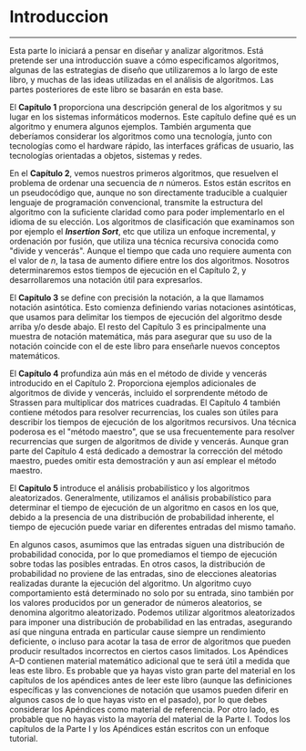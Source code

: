 # Introduccion 
-----
Esta parte lo iniciará a pensar en diseñar y analizar algoritmos. Está pretende ser una introducción suave a cómo especificamos algoritmos, algunas de las estrategias de diseño que utilizaremos a lo largo de este libro, y muchas de las ideas utilizadas en el análisis de algoritmos. Las partes posteriores de este libro se basarán en esta base.

El **Capítulo 1** proporciona una descripción general de los algoritmos y su lugar en los sistemas informáticos modernos. Este capítulo define qué es un algoritmo y enumera algunos ejemplos.
También argumenta que deberíamos considerar los algoritmos como una tecnología, junto con tecnologías como el hardware rápido, las interfaces gráficas de usuario, las tecnologías orientadas a objetos, sistemas y redes.

En el **Capítulo 2**, vemos nuestros primeros algoritmos, que resuelven el problema de ordenar una secuencia de *n* números. Estos están escritos en un pseudocódigo que, aunque no son
directamente traducible a cualquier lenguaje de programación convencional, transmite la estructura del algoritmo con la suficiente claridad como para poder implementarlo en el idioma de su elección. 
Los algoritmos de clasificación que examinamos son por ejemplo el ***Insertion Sort***, etc que utiliza un enfoque incremental, y ordenación por fusión, que utiliza una técnica recursiva conocida como "divide y vencerás". 
Aunque el tiempo que cada uno requiere aumenta con el valor de *n*, la tasa de aumento difiere entre los dos algoritmos. Nosotros determinaremos estos tiempos de ejecución en el Capítulo 2, y desarrollaremos una notación útil para expresarlos.

El **Capítulo 3** se define con precisión la notación, a la que llamamos notación asintótica. Esto comienza definiendo varias notaciones asintóticas, que usamos para delimitar los tiempos de ejecución del algoritmo desde arriba y/o desde abajo. 
El resto del Capítulo 3 es principalmente una muestra de notación matemática, más para asegurar que su uso de la notación coincide con el de este libro para enseñarle nuevos conceptos matemáticos.

El **Capítulo 4** profundiza aún más en el método de divide y vencerás introducido en el Capítulo 2. Proporciona ejemplos adicionales de algoritmos de divide y vencerás, incluido el sorprendente método de Strassen para multiplicar dos matrices cuadradas. 
El Capítulo 4 también contiene métodos para resolver recurrencias, los cuales son útiles para describir los tiempos de ejecución de los algoritmos recursivos. Una técnica poderosa es el "método maestro", que se usa frecuentemente para resolver recurrencias que surgen de algoritmos de divide y vencerás. Aunque gran parte del Capítulo 4 está dedicado a demostrar la corrección del método maestro, puedes omitir esta demostración y aun así emplear el método maestro.

El **Capítulo 5** introduce el análisis probabilístico y los algoritmos aleatorizados. Generalmente, utilizamos el análisis probabilístico para determinar el tiempo de ejecución de un algoritmo en casos en los que, debido a la presencia de una distribución de probabilidad inherente, el tiempo de ejecución puede variar en diferentes entradas del mismo tamaño. 

En algunos casos, asumimos que las entradas siguen una distribución de probabilidad conocida, por lo que promediamos el tiempo de ejecución sobre todas las posibles entradas. En otros casos, la distribución de probabilidad no proviene de las entradas, sino de elecciones aleatorias realizadas durante la ejecución del algoritmo. Un algoritmo cuyo comportamiento está determinado no solo por su entrada, sino también por los valores producidos por un generador de números aleatorios, se denomina algoritmo aleatorizado. Podemos utilizar algoritmos aleatorizados para imponer una distribución de probabilidad en las entradas, asegurando así que ninguna entrada en particular cause siempre un rendimiento deficiente, o incluso para acotar la tasa de error de algoritmos que pueden producir resultados incorrectos en ciertos casos limitados.
Los Apéndices A–D contienen material matemático adicional que te será útil a medida que leas este libro. Es probable que ya hayas visto gran parte del material en los capítulos de los apéndices antes de leer este libro (aunque las definiciones específicas y las convenciones de notación que usamos pueden diferir en algunos casos de lo que hayas visto en el pasado), por lo que debes considerar los Apéndices como material de referencia. Por otro lado, es probable que no hayas visto la mayoría del material de la Parte I. Todos los capítulos de la Parte I y los Apéndices están escritos con un enfoque tutorial.
